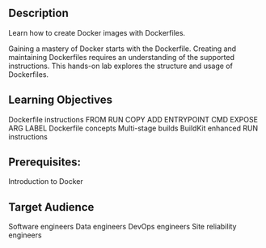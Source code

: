 ## Description
Learn how to create Docker images with Dockerfiles.

Gaining a mastery of Docker starts with the Dockerfile. Creating and maintaining Dockerfiles requires an understanding of the supported instructions. This hands-on lab explores the structure and usage of Dockerfiles.

## Learning Objectives

Dockerfile instructions
FROM
RUN
COPY
ADD
ENTRYPOINT
CMD
EXPOSE
ARG
LABEL
Dockerfile concepts
Multi-stage builds
BuildKit enhanced RUN instructions

## Prerequisites:

Introduction to Docker

## Target Audience

Software engineers
Data engineers
DevOps engineers
Site reliability engineers
